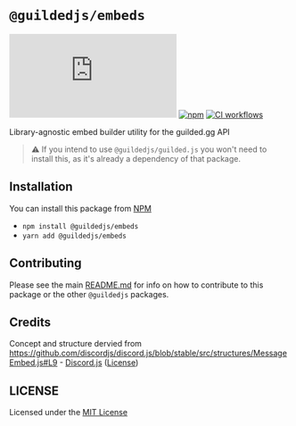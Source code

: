 # `@guildedjs/embeds`  

[![GitHub](https://img.shields.io/github/license/zaida04/guilded.js)](https://github.com/zaida04/guilded.js/blob/main/LICENSE)
[![npm](https://img.shields.io/npm/v/@guildedjs/embeds?color=crimson&logo=npm)](https://www.npmjs.com/package/@guildedjs/embeds)
[![CI workflows](https://github.com/zaida04/guilded.js/actions/workflows/ci.yml/badge.svg)](https://github.com/zaida04/guilded.js/actions/workflows/ci.yml)

Library-agnostic embed builder utility for the guilded.gg API

> ⚠️ If you intend to use `@guildedjs/guilded.js` you won't need to install this, as it's already a dependency of that package.

## Installation
You can install this package from [NPM](https://www.npmjs.com/package/@guildedjs/embeds)
- `npm install @guildedjs/embeds`  
- `yarn add @guildedjs/embeds`

## Contributing
Please see the main [README.md](https://github.com/zaida04/guilded.js) for info on how to contribute to this package or the other `@guildedjs` packages.

## Credits
Concept and structure dervied from https://github.com/discordjs/discord.js/blob/stable/src/structures/MessageEmbed.js#L9 - [Discord.js](https://github.com/discordjs/discord.js) ([License](https://github.com/discordjs/discord.js/blob/stable/LICENSE))
  
## LICENSE
Licensed under the [MIT License](https://github.com/zaida04/guilded.js/blob/main/LICENSE)
  